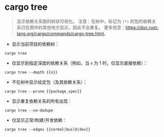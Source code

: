 # cargo tree

> 显示依赖关系图的树状可视化。
> 注意：在树中，标记为 `(*)` 的包的依赖关系已在图中的其他地方显示，因此不会重复。
> 更多信息：<https://doc.rust-lang.org/cargo/commands/cargo-tree.html>。

- 显示当前项目的依赖树：

`cargo tree`

- 仅显示到指定深度的依赖关系（例如，当 `n` 为 1 时，仅显示直接依赖）：

`cargo tree --depth {{n}}`

- 不在树中显示给定包（及其依赖关系）：

`cargo tree --prune {{package_spec}}`

- 显示重复依赖关系的所有出现：

`cargo tree --no-dedupe`

- 仅显示正常/构建/开发依赖：

`cargo tree --edges {{normal|build|dev}}`